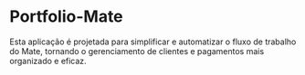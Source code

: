 # Portfolio-Mate
 Esta aplicação é projetada para simplificar e automatizar o fluxo de trabalho do Mate, tornando o gerenciamento de clientes e pagamentos mais organizado e eficaz.
